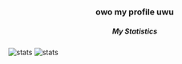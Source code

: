 <h3 align="center">owo my profile uwu</h3>

<h5 align="center">My Statistics</h5>
<img src="https://github-readme-stats.vercel.app/api?username=1chiSensei&theme=blue-green" align="center" alt="stats">
<img src="https://github-readme-stats.vercel.app/api/top-langs/?username=1chiSensei&theme=blue-green" align="center" alt="stats">

